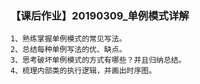 ### 【课后作业】20190309_单例模式详解

```
1、熟练掌握单例模式的常见写法。
2、总结每种单例写法的优、缺点。
3、思考破坏单例模式的方式有哪些？并且归纳总结。
4、梳理内部类的执行逻辑，并画出时序图。
```